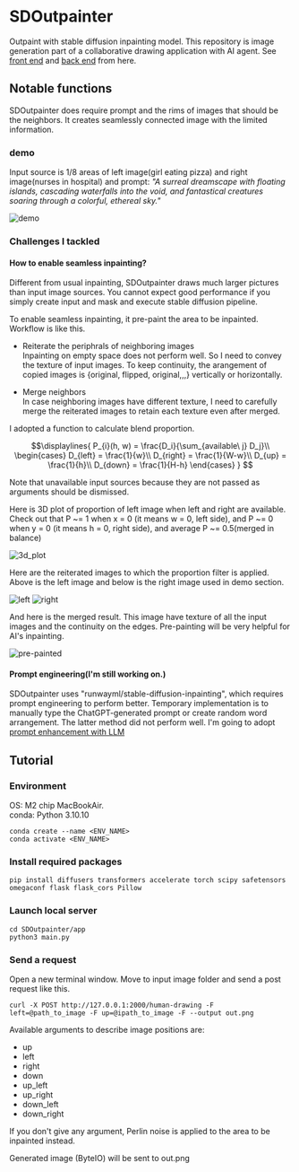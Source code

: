 # SDOutpainter
Outpaint with stable diffusion inpainting model.
This repository is image generation part of a collaborative drawing application with AI agent.
See [front end](https://github.com/hrm1810884/works-hai-frontend) and [back end](https://github.com/hrm1810884/works-hai-backend) from here.

## Notable functions
SDOutpainter does require prompt and the rims of images that should be the neighbors.
It creates seamlessly connected image with the limited information.

### demo
Input source is 1/8 areas of left image(girl eating pizza) and right image(nurses in hospital) and prompt: *"A surreal dreamscape with floating islands, cascading waterfalls into the void, and fantastical creatures soaring through a colorful, ethereal sky."*

![demo](https://github.com/nakahiro1206/SDOutpainter/blob/main/assets/Screenshot%202024-07-31%20at%200.59.20.png)

### Challenges I tackled

#### How to enable seamless inpainting?
Different from usual inpainting, SDOutpainter draws much larger pictures than input image sources.
You cannot expect good performance if you simply create input and mask and execute stable diffusion pipeline.

To enable seamless inpainting, it pre-paint the area to be inpainted.
Workflow is like this.

* Reiterate the periphrals of neighboring images\
Inpainting on empty space does not perform well. So I need to convey the texture of input images. To keep continuity, the arangement of copied images is {original, flipped, original,,,} vertically or horizontally.

* Merge neighbors\
In case neighboring images have different texture, I need to carefully merge the reiterated images to retain each texture even after merged.

I adopted a function to calculate blend proportion.
```math
\displaylines{
P_{i}(h, w) = \frac{D_i}{\sum_{available\ j} D_j}\\
\begin{cases}
D_{left} = \frac{1}{w}\\
D_{right} = \frac{1}{W-w}\\
D_{up} = \frac{1}{h}\\
D_{down} = \frac{1}{H-h}
\end{cases}
}

```

Note that unavailable input sources because they are not passed as arguments should be dismissed.

Here is 3D plot of proportion of left image when left and right are available. Check out that P ~= 1 when x = 0 (it means w = 0, left side), and P ~= 0 when y = 0 (it means h = 0, right side), and average P ~= 0.5(merged in balance)

![3d_plot](https://github.com/nakahiro1206/SDOutpainter/blob/main/assets/Screenshot%202024-07-31%20at%201.59.35.png)

Here are the reiterated images to which the proportion filter is applied. Above is the left image and below is the right image used in demo section.

![left](https://github.com/nakahiro1206/SDOutpainter/blob/main/assets/left.png)
![right](https://github.com/nakahiro1206/SDOutpainter/blob/main/assets/right.png)

And here is the merged result. This image have texture of all the input images and the continuity on the edges. Pre-painting will be very helpful for AI's inpainting.

![pre-painted](https://github.com/nakahiro1206/SDOutpainter/blob/main/assets/input.png)

#### Prompt engineering(I'm still working on.)
SDOutpainter uses "runwayml/stable-diffusion-inpainting", which requires prompt engineering to perform better.
Temporary implementation is to manually type the ChatGPT-generated prompt or create random word arrangement. The latter method did not perform well.
I'm going to adopt [prompt enhancement with LLM](https://huggingface.co/docs/diffusers/en/using-diffusers/weighted_prompts)

## Tutorial

### Environment
OS: M2 chip MacBookAir.\
conda: Python 3.10.10
```
conda create --name <ENV_NAME>
conda activate <ENV_NAME>
```

### Install required packages
```
pip install diffusers transformers accelerate torch scipy safetensors omegaconf flask flask_cors Pillow
```

### Launch local server
```
cd SDOutpainter/app
python3 main.py
```

### Send a request
Open a new terminal window.
Move to input image folder and send a post request like this.
```
curl -X POST http://127.0.0.1:2000/human-drawing -F left=@path_to_image -F up=@ipath_to_image -F --output out.png
```
Available arguments to describe image positions are:
* up
* left
* right
* down
* up_left
* up_right
* down_left
* down_right

If you don't give any argument, Perlin noise is applied to the area to be inpainted instead.

Generated image (ByteIO) will be sent to out.png
